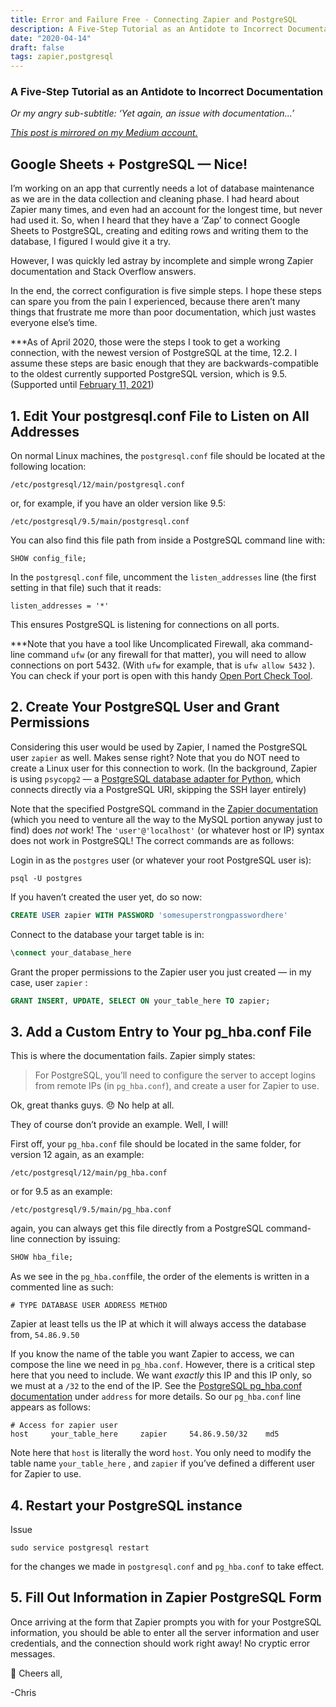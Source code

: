 ```yaml
---
title: Error and Failure Free - Connecting Zapier and PostgreSQL
description: A Five-Step Tutorial as an Antidote to Incorrect Documentation
date: "2020-04-14"
draft: false
tags: zapier,postgresql
---
```


### A Five-Step Tutorial as an Antidote to Incorrect Documentation

_Or my angry sub-subtitle: ‘Yet again, an issue with documentation...’_

[_This post is mirrored on my Medium account._](https://medium.com/@frewin.christopher/properly-connecting-zapier-and-postgresql-998c998db4d9)

## Google Sheets + PostgreSQL — Nice!

I’m working on an app that currently needs a lot of database maintenance as we are in the data collection and cleaning phase. I had heard about Zapier many times, and even had an account for the longest time, but never had used it. So, when I heard that they have a ‘Zap’ to connect Google Sheets to PostgreSQL, creating and editing rows and writing them to the database, I figured I would give it a try.

However, I was quickly led astray by incomplete and simple wrong Zapier documentation and Stack Overflow answers.

In the end, the correct configuration is five simple steps. I hope these steps can spare you from the pain I experienced, because there aren’t many things that frustrate me more than poor documentation, which just wastes everyone else’s time.

\*\*\*As of April 2020, those were the steps I took to get a working connection, with the newest version of PostgreSQL at the time, 12.2. I assume these steps are basic enough that they are backwards-compatible to the oldest currently supported PostgreSQL version, which is 9.5. (Supported until [February 11, 2021](https://www.postgresql.org/support/versioning/))

## 1. Edit Your postgresql.conf File to Listen on All Addresses

On normal Linux machines, the `postgresql.conf` file should be located at the following location:

`/etc/postgresql/12/main/postgresql.conf`

or, for example, if you have an older version like 9.5:

`/etc/postgresql/9.5/main/postgresql.conf`

You can also find this file path from inside a PostgreSQL command line with:

`SHOW config_file;`

In the `postgresql.conf` file, uncomment the `listen_addresses` line (the first setting in that file) such that it reads:

`listen_addresses = '*'`

This ensures PostgreSQL is listening for connections on all ports.

\*\*\*Note that you have a tool like Uncomplicated Firewall, aka command-line command `ufw` (or any firewall for that matter), you will need to allow connections on port 5432. (With `ufw` for example, that is `ufw allow 5432` ). You can check if your port is open with this handy [Open Port Check Tool](https://www.yougetsignal.com/tools/open-ports/).

## 2. Create Your PostgreSQL User and Grant Permissions

Considering this user would be used by Zapier, I named the PostgreSQL user `zapier` as well. Makes sense right? Note that you do NOT need to create a Linux user for this connection to work. (In the background, Zapier is using `psycopg2` — a [PostgreSQL database adapter for Python](https://www.psycopg.org/docs/), which connects directly via a PostgreSQL URI, skipping the SSH layer entirely)

Note that the specified PostgreSQL command in the [Zapier documentation](https://zapier.com/apps/mysql/help) (which you need to venture all the way to the MySQL portion anyway just to find) does _not_ work! The `'user'@'localhost'` (or whatever host or IP) syntax does not work in PostgreSQL! The correct commands are as follows:

Login in as the `postgres` user (or whatever your root PostgreSQL user is):

`psql -U postgres`

If you haven’t created the user yet, do so now:

```sql
CREATE USER zapier WITH PASSWORD 'somesuperstrongpasswordhere'
```

Connect to the database your target table is in:

```sql
\connect your_database_here
```

Grant the proper permissions to the Zapier user you just created — in my case, user `zapier` :

```sql
GRANT INSERT, UPDATE, SELECT ON your_table_here TO zapier;
```

## 3. Add a Custom Entry to Your pg_hba.conf File

This is where the documentation fails. Zapier simply states:

> For PostgreSQL, you’ll need to configure the server to accept logins from remote IPs (in `pg_hba.conf`), and create a user for Zapier to use.

Ok, great thanks guys. 😞 No help at all.

They of course don’t provide an example. Well, I will!

First off, your `pg_hba.conf` file should be located in the same folder, for version 12 again, as an example:

`/etc/postgresql/12/main/pg_hba.conf`

or for 9.5 as an example:

`/etc/postgresql/9.5/main/pg_hba.conf`

again, you can always get this file directly from a PostgreSQL command-line connection by issuing:

```sql
SHOW hba_file;
```

As we see in the `pg_hba.conf`file, the order of the elements is written in a commented line as such:

`# TYPE DATABASE USER ADDRESS METHOD`

Zapier at least tells us the IP at which it will always access the database from, `54.86.9.50`

If you know the name of the table you want Zapier to access, we can compose the line we need in `pg_hba.conf`. However, there is a critical step here that you need to include. We want _exactly_ this IP and this IP only, so we must at a `/32` to the end of the IP. See the [PostgreSQL pg\_hba.conf documentation](https://www.postgresql.org/docs/9.1/auth-pg-hba-conf.html) under `address` for more details. So our `pg_hba.conf` line appears as follows:

```
# Access for zapier user  
host     your_table_here     zapier     54.86.9.50/32    md5
```

Note here that `host` is literally the word `host`. You only need to modify the table name `your_table_here` , and `zapier` if you’ve defined a different user for Zapier to use.

## 4. Restart your PostgreSQL instance

Issue

`sudo service postgresql restart`

for the changes we made in `postgresql.conf` and `pg_hba.conf` to take effect.

## 5. Fill Out Information in Zapier PostgreSQL Form

Once arriving at the form that Zapier prompts you with for your PostgreSQL information, you should be able to enter all the server information and user credentials, and the connection should work right away! No cryptic error messages.

🍺 Cheers all,

-Chris